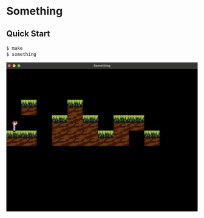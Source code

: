 # Something

## Quick Start

```console
$ make
$ something
```

![alt text](https://github.com/Swapnil67/something/blob/main/assets/something_game.png?raw=true)
